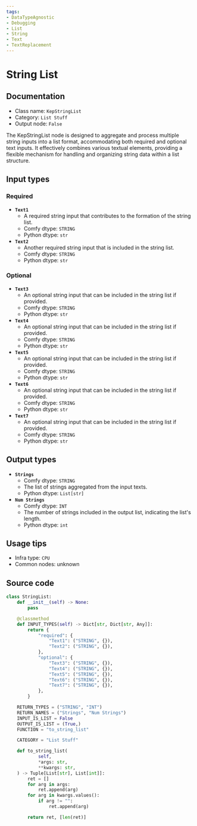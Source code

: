 ```yaml
---
tags:
- DataTypeAgnostic
- Debugging
- List
- String
- Text
- TextReplacement
---
```


# String List
## Documentation
- Class name: `KepStringList`
- Category: `List Stuff`
- Output node: `False`

The KepStringList node is designed to aggregate and process multiple string inputs into a list format, accommodating both required and optional text inputs. It effectively combines various textual elements, providing a flexible mechanism for handling and organizing string data within a list structure.
## Input types
### Required
- **`Text1`**
    - A required string input that contributes to the formation of the string list.
    - Comfy dtype: `STRING`
    - Python dtype: `str`
- **`Text2`**
    - Another required string input that is included in the string list.
    - Comfy dtype: `STRING`
    - Python dtype: `str`
### Optional
- **`Text3`**
    - An optional string input that can be included in the string list if provided.
    - Comfy dtype: `STRING`
    - Python dtype: `str`
- **`Text4`**
    - An optional string input that can be included in the string list if provided.
    - Comfy dtype: `STRING`
    - Python dtype: `str`
- **`Text5`**
    - An optional string input that can be included in the string list if provided.
    - Comfy dtype: `STRING`
    - Python dtype: `str`
- **`Text6`**
    - An optional string input that can be included in the string list if provided.
    - Comfy dtype: `STRING`
    - Python dtype: `str`
- **`Text7`**
    - An optional string input that can be included in the string list if provided.
    - Comfy dtype: `STRING`
    - Python dtype: `str`
## Output types
- **`Strings`**
    - Comfy dtype: `STRING`
    - The list of strings aggregated from the input texts.
    - Python dtype: `List[str]`
- **`Num Strings`**
    - Comfy dtype: `INT`
    - The number of strings included in the output list, indicating the list's length.
    - Python dtype: `int`
## Usage tips
- Infra type: `CPU`
- Common nodes: unknown


## Source code
```python
class StringList:
    def __init__(self) -> None:
        pass

    @classmethod
    def INPUT_TYPES(self) -> Dict[str, Dict[str, Any]]:
        return {
            "required": {
                "Text1": ("STRING", {}),
                "Text2": ("STRING", {}),
            },
            "optional": {
                "Text3": ("STRING", {}),
                "Text4": ("STRING", {}),
                "Text5": ("STRING", {}),
                "Text6": ("STRING", {}),
                "Text7": ("STRING", {}),
            },
        }

    RETURN_TYPES = ("STRING", "INT")
    RETURN_NAMES = ("Strings", "Num Strings")
    INPUT_IS_LIST = False
    OUTPUT_IS_LIST = (True,)
    FUNCTION = "to_string_list"

    CATEGORY = "List Stuff"

    def to_string_list(
            self,
            *args: str,
            **kwargs: str,
    ) -> Tuple[List[str], List[int]]:
        ret = []
        for arg in args:
            ret.append(arg)
        for arg in kwargs.values():
            if arg != "":
                ret.append(arg)

        return ret, [len(ret)]

```
